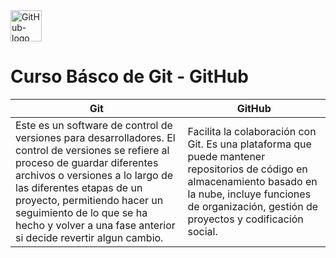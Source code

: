 <img width="50px" alt="GitHub-logo" src="https://logos-marcas.com/wp-content/uploads/2020/11/GitHub-Simbolo.png">

# Curso Básco de Git - GitHub

| Git                                                                                                                                                                                                                                                                                                                                 | GitHub                                                                                                                                                                                                            |
| ----------------------------------------------------------------------------------------------------------------------------------------------------------------------------------------------------------------------------------------------------------------------------------------------------------------------------------- | ----------------------------------------------------------------------------------------------------------------------------------------------------------------------------------------------------------------- |
| Este es un software de control de versiones para desarrolladores. El control de versiones se refiere al proceso de guardar diferentes archivos o versiones a lo largo de las diferentes etapas de un proyecto, permitiendo hacer un seguimiento de lo que se ha hecho y volver a una fase anterior si decide revertir algun cambio. | Facilita la colaboración con Git. Es una plataforma que puede mantener repositorios de código en almacenamiento basado en la nube, incluye funciones de organización, gestión de proyectos y codificación social. |
